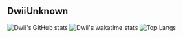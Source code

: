 <h2>DwiiUnknown</h2>

![Dwii's GitHub stats](https://github-readme-stats.vercel.app/api?username=ItzMeDwii&count_private=true&theme=dark&include_all_commits=true)
![Dwii's wakatime stats](https://github-readme-stats.vercel.app/api/wakatime?username=DwiiUnknown&theme=dark&layout=compact&langs_count=8)
![Top Langs](https://github-readme-stats.vercel.app/api/top-langs/?username=ItzMeDwii&layout=compact&theme=dark&langs_count=8&count_private=true)
